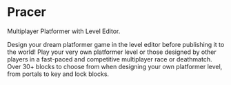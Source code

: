 # Pracer
Multiplayer Platformer with Level Editor.

Design your dream platformer game in the level editor before publishing it to the world! Play your very own platformer level or those
designed by other players in  a fast-paced and competitive multiplayer race or deathmatch. Over 30+ blocks to choose from when
designing your own platformer level, from portals to key and lock blocks.
